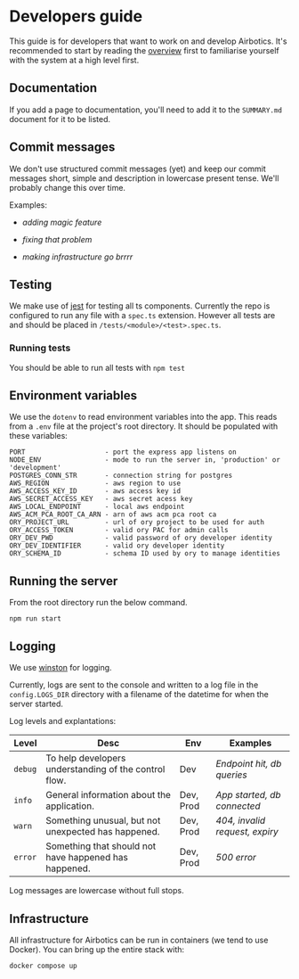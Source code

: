 # Developers guide

This guide is for developers that want to work on and develop Airbotics. It's recommended to start by reading the [overview](../introduction/overview.md) first to familiarise yourself with the system at a high level first.


## Documentation

If you add a page to documentation, you'll need to add it to the `SUMMARY.md` document for it to be listed.


## Commit messages

We don't use structured commit messages (yet) and keep our commit messages short, simple and description in lowercase present tense. We'll probably change this over time. 

Examples:

- _adding magic feature_

- _fixing that problem_

- _making infrastructure go brrrr_


## Testing

We make use of [jest](https://jestjs.io/) for testing all ts components. Currently the repo is configured to run any file with a `spec.ts` extension. However all tests are and should be placed in `/tests/<module>/<test>.spec.ts`.


### Running tests
You should be able to run all tests with `npm test` 


## Environment variables

We use the `dotenv` to read environment variables into the app. This reads from a `.env` file at the project's root directory. It should be populated with these variables:

```
PORT                    - port the express app listens on
NODE_ENV                - mode to run the server in, 'production' or 'development'
POSTGRES_CONN_STR       - connection string for postgres
AWS_REGION              - aws region to use
AWS_ACCESS_KEY_ID       - aws access key id
AWS_SECRET_ACCESS_KEY   - aws secret acess key
AWS_LOCAL_ENDPOINT      - local aws endpoint
AWS_ACM_PCA_ROOT_CA_ARN - arn of aws acm pca root ca
ORY_PROJECT_URL         - url of ory project to be used for auth
ORY_ACCESS_TOKEN        - valid ory PAC for admin calls
ORY_DEV_PWD             - valid password of ory developer identity
ORY_DEV_IDENTIFIER      - valid ory developer identity
ORY_SCHEMA_ID           - schema ID used by ory to manage identities
```


## Running the server

From the root directory run the below command.

```
npm run start
```


## Logging

We use [winston](https://www.npmjs.com/package/winston) for logging.

Currently, logs are sent to the console and written to a log file in the `config.LOGS_DIR` directory with a filename of the datetime for when the server started.

Log levels and explantations:

| Level   | Desc                                                   | Env       | Examples                       |
| ------- | ------------------------------------------------------ | --------- | ------------------------------ |
| `debug` | To help developers understanding of the control flow.  | Dev       | _Endpoint hit, db queries_     |
| `info`  | General information about the application.             | Dev, Prod | _App started, db connected_    |
| `warn`  | Something unusual, but not unexpected has happened.    | Dev, Prod | _404, invalid request, expiry_ |
| `error` | Something that should not have happened has happened.  | Dev, Prod | _500 error_                    |

Log messages are lowercase without full stops.


## Infrastructure

All infrastructure for Airbotics can be run in containers (we tend to use Docker). You can bring up the entire stack with:

```
docker compose up
```
